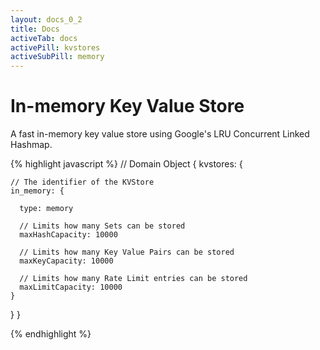 ```yaml
---
layout: docs_0_2
title: Docs
activeTab: docs
activePill: kvstores
activeSubPill: memory
---
```

# In-memory Key Value Store

A fast in-memory key value store using Google's LRU Concurrent Linked Hashmap.

{% highlight javascript %}
// Domain Object
{
  kvstores: {

    // The identifier of the KVStore
    in_memory: {

      type: memory

      // Limits how many Sets can be stored
      maxHashCapacity: 10000

      // Limits how many Key Value Pairs can be stored
      maxKeyCapacity: 10000

      // Limits how many Rate Limit entries can be stored
      maxLimitCapacity: 10000
    }
  }
}

{% endhighlight %}
